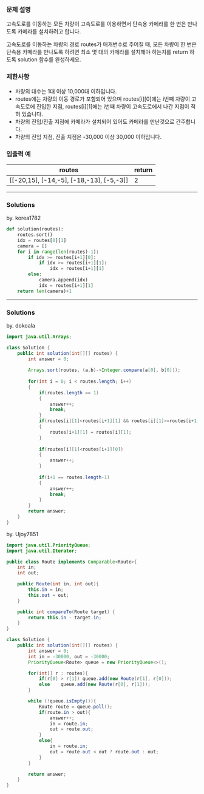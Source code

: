 ### 문제 설명
고속도로를 이동하는 모든 차량이 고속도로를 이용하면서 단속용 카메라를 한 번은 만나도록 카메라를 설치하려고 합니다.

고속도로를 이동하는 차량의 경로 routes가 매개변수로 주어질 때, 모든 차량이 한 번은 단속용 카메라를 만나도록 하려면 최소 몇 대의 카메라를 설치해야 하는지를 return 하도록 solution 함수를 완성하세요.

### 제한사항
* 차량의 대수는 1대 이상 10,000대 이하입니다.
* routes에는 차량의 이동 경로가 포함되어 있으며 routes[i][0]에는 i번째 차량이 고속도로에 진입한 지점, routes[i][1]에는 i번째 차량이 고속도로에서 나간 지점이 적혀 있습니다.
* 차량의 진입/진출 지점에 카메라가 설치되어 있어도 카메라를 만난것으로 간주합니다.
* 차량의 진입 지점, 진출 지점은 -30,000 이상 30,000 이하입니다.

### 입출력 예
|routes | return|
|-------|-------|
|[[-20,15], [-14,-5], [-18,-13], [-5,-3]] | 2|

---
### Solutions

by. korea1782
```python
def solution(routes):
    routes.sort()
    idx = routes[0][1]
    camera = []
    for i in range(len(routes)-1):
        if idx >= routes[i+1][0]:
            if idx >= routes[i+1][1]:
                idx = routes[i+1][1]
        else:
            camera.append(idx)
            idx = routes[i+1][1]
    return len(camera)+1
```
---
### Solutions

by. dokoala
```java
import java.util.Arrays;

class Solution {
    public int solution(int[][] routes) {
        int answer = 0;
        
        Arrays.sort(routes, (a,b)->Integer.compare(a[0], b[0]));
        
        for(int i = 0; i < routes.length; i++)
        {
            if(routes.length == 1)
        	{
        		answer++;
        		break;
        	}
        	if(routes[i][1]<routes[i+1][1] && routes[i][1]>=routes[i+1][0])
        	{
        		routes[i+1][1] = routes[i][1];
        	}
        	
        	if(routes[i][1]<routes[i+1][0])
        	{
        		answer++;
        	}
        	
        	if(i+1 == routes.length-1)
        	{
        		answer++;
        		break;
        	}
        }
        return answer;
    }
}
```

by. Ujoy7851

```java
import java.util.PriorityQueue;
import java.util.Iterator;

public class Route implements Comparable<Route>{
    int in;
    int out;

    public Route(int in, int out){
        this.in = in;
        this.out = out;
    }

    public int compareTo(Route target) {
        return this.in - target.in;
    }
}

class Solution {
    public int solution(int[][] routes) {
        int answer = 0;
        int in = -30000, out = -30000;
        PriorityQueue<Route> queue = new PriorityQueue<>();

        for(int[] r : routes){
            if(r[0] > r[1]) queue.add(new Route(r[1], r[0]));
            else    queue.add(new Route(r[0], r[1]));
        }

        while (!queue.isEmpty()){
            Route route = queue.poll();
            if(route.in > out){
                answer++;
                in = route.in;
                out = route.out;
            }
            else{
                in = route.in;
                out = route.out < out ? route.out : out;
            }
        }

        return answer;
    }
}
```
